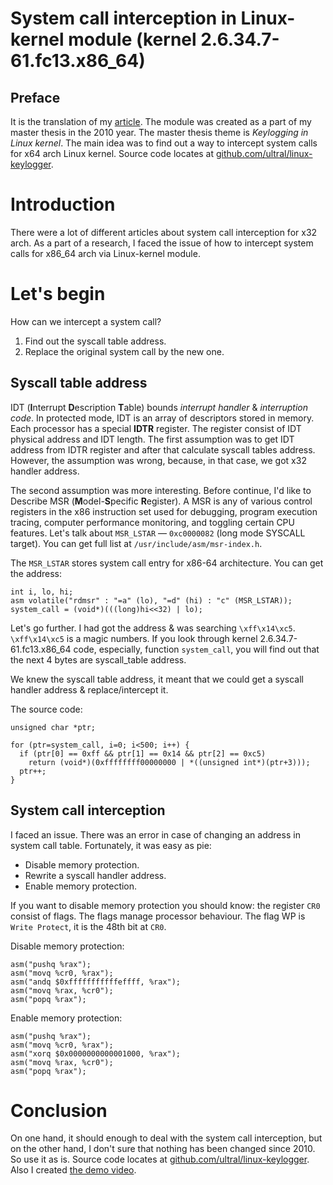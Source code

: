 # System call interception in Linux-kernel module (kernel 2.6.34.7-61.fc13.x86_64)

## Preface
It is the translation of my [article](https://habr.com/post/110369). The module was created as a part of my master thesis in the 2010 year. The master thesis theme is *Keylogging in Linux kernel*. The main idea was to find out a way to intercept system calls for x64 arch Linux kernel. Source code locates at [github.com/ultral/linux-keylogger](https://github.com/ultral/linux-keylogger).

# Introduction

There were a lot of different articles about system call interception for x32 arch. As a part of a research, I faced the issue of how to intercept system calls for x86_64 arch via Linux-kernel module.

# Let's begin

How can we intercept a system call?

1. Find out the syscall table address.
2. Replace the original system call by the new one.

## Syscall table address

IDT (**I**nterrupt **D**escription **T**able) bounds *interrupt handler* & *interruption code*. In protected mode, IDT is an array of descriptors stored in memory. Each processor has a special **IDTR** register. The register consist of IDT physical address and IDT length. The first assumption was to get IDT address from IDTR register and after that calculate syscall tables address. However, the assumption was wrong, because, in that case, we got x32 handler address. 

The second assumption was more interesting. Before continue, I'd like to Describe MSR (**M**odel-**S**pecific **R**egister). A MSR is any of various control registers in the x86 instruction set used for debugging, program execution tracing, computer performance monitoring, and toggling certain CPU features. Let's talk about  `MSR_LSTAR` — `0xc0000082` (long mode SYSCALL target). You can get full list at `/usr/include/asm/msr-index.h`.  

The `MSR_LSTAR` stores system call entry for x86-64 architecture. You can get the address:

```
int i, lo, hi;
asm volatile("rdmsr" : "=a" (lo), "=d" (hi) : "c" (MSR_LSTAR));
system_call = (void*)(((long)hi<<32) | lo);
```

Let's go further. I had got the address & was searching `\xff\x14\xc5`. `\xff\x14\xc5` is a magic numbers. If you look through kernel 2.6.34.7-61.fc13.x86_64 code, especially, function `system_call`, you will find out that the next 4 bytes are syscall_table address. 

We knew the syscall table address, it meant that we could get a syscall handler address & replace/intercept it.

The source code:

```
unsigned char *ptr;

for (ptr=system_call, i=0; i<500; i++) {
  if (ptr[0] == 0xff && ptr[1] == 0x14 && ptr[2] == 0xc5)
    return (void*)(0xffffffff00000000 | *((unsigned int*)(ptr+3)));
  ptr++;
}
```

## System call interception

I faced an issue. There was an error in case of changing an address in system call table. Fortunately, it was easy as pie:
* Disable memory protection.
* Rewrite a syscall handler address.
* Enable memory protection.

If you want to disable memory protection you should know: the register `CR0` consist of flags. The flags manage processor behaviour. The flag WP is `Write Protect`, it is the 48th bit at `CR0`.

Disable memory protection:

```
asm("pushq %rax");
asm("movq %cr0, %rax");
asm("andq $0xfffffffffffeffff, %rax");
asm("movq %rax, %cr0");
asm("popq %rax");
```


Enable memory protection:

```
asm("pushq %rax");
asm("movq %cr0, %rax");
asm("xorq $0x0000000000001000, %rax");
asm("movq %rax, %cr0");
asm("popq %rax");
```

# Conclusion

On one hand, it should enough to deal with the system call interception, but on the other hand, I don't sure that nothing has been changed since 2010. So use it as is. Source code locates at [github.com/ultral/linux-keylogger](https://github.com/ultral/linux-keylogger). Also I created [the demo video](https://www.youtube.com/watch?v=FgPVCQa0qsw).

